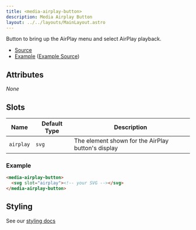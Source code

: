 ```yaml
---
title: <media-airplay-button>
description: Media Airplay Button
layout: ../../layouts/MainLayout.astro
---
```


Button to bring up the AirPlay menu and select AirPlay playback.

- [Source](https://github.com/muxinc/media-chrome/tree/main/src/js/media-airplay-button.js)
- [Example](https://media-chrome.mux.dev/examples/control-elements/media-airplay-button.html) ([Example Source](../examples/control-elements/media-airplay-button.html))

## Attributes

_None_

## Slots

| Name      | Default Type | Description                                        |
| --------- | ------------ | -------------------------------------------------- |
| `airplay` | `svg`        | The element shown for the AirPlay button's display |

### Example

```html
<media-airplay-button>
  <svg slot="airplay"><!-- your SVG --></svg>
</media-airplay-button>
```

## Styling

See our [styling docs](./styling#Buttons)
